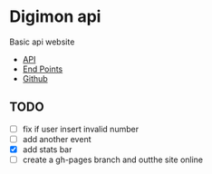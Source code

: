 # Digimon api

Basic api website

- [API](https://digimon-api.vercel.app/)
- [End Points](https://digimon-api.vercel.app/api/digimon)
- [Github](https://github.com/felipe300/practica)

## TODO
- [ ] fix if user insert invalid number
- [ ] add another event
- [X] add stats bar
- [ ] create a gh-pages branch and outthe site online
